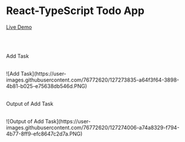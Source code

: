 # React-TypeScript Todo App
[Live Demo](https://react-typescript-todo-app.netlify.app/)

<br/><br/>
<p>Add Task</p>
<br/>
![Add Task](https://user-images.githubusercontent.com/76772620/127273835-a64f3f64-3898-4b81-b025-e75638db546d.PNG)
<br/><br>
<p>Output of Add Task</p>
<br/>
![Output of Add Task](https://user-images.githubusercontent.com/76772620/127274006-a74a8329-f794-4b77-8ff9-efc8647c2d7a.PNG)
